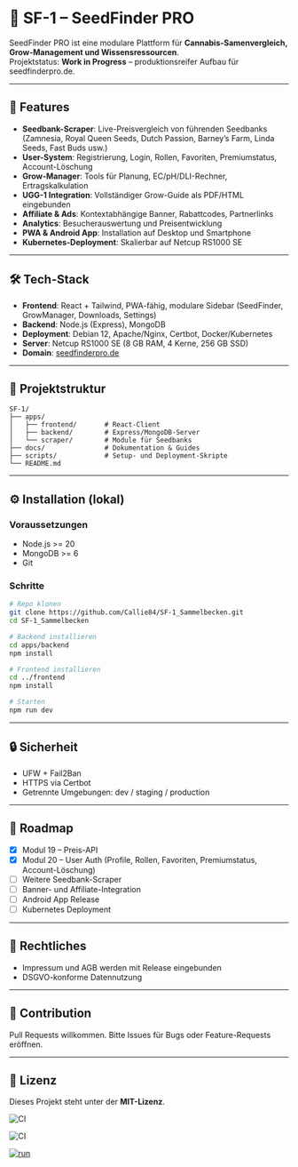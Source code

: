 # 🌱 SF-1 – SeedFinder PRO

SeedFinder PRO ist eine modulare Plattform für **Cannabis-Samenvergleich, Grow-Management und Wissensressourcen**.  
Projektstatus: **Work in Progress** – produktionsreifer Aufbau für seedfinderpro.de.

---

## 🚀 Features

- **Seedbank-Scraper**: Live-Preisvergleich von führenden Seedbanks (Zamnesia, Royal Queen Seeds, Dutch Passion, Barney’s Farm, Linda Seeds, Fast Buds usw.)
- **User-System**: Registrierung, Login, Rollen, Favoriten, Premiumstatus, Account-Löschung
- **Grow-Manager**: Tools für Planung, EC/pH/DLI-Rechner, Ertragskalkulation
- **UGG-1 Integration**: Vollständiger Grow-Guide als PDF/HTML eingebunden
- **Affiliate & Ads**: Kontextabhängige Banner, Rabattcodes, Partnerlinks
- **Analytics**: Besucherauswertung und Preisentwicklung
- **PWA & Android App**: Installation auf Desktop und Smartphone
- **Kubernetes-Deployment**: Skalierbar auf Netcup RS1000 SE

---

## 🛠️ Tech-Stack

- **Frontend**: React + Tailwind, PWA-fähig, modulare Sidebar (SeedFinder, GrowManager, Downloads, Settings)
- **Backend**: Node.js (Express), MongoDB
- **Deployment**: Debian 12, Apache/Nginx, Certbot, Docker/Kubernetes
- **Server**: Netcup RS1000 SE (8 GB RAM, 4 Kerne, 256 GB SSD)
- **Domain**: [seedfinderpro.de](https://seedfinderpro.de)

---

## 📂 Projektstruktur

```
SF-1/
├── apps/
│   ├── frontend/       # React-Client
│   ├── backend/        # Express/MongoDB-Server
│   └── scraper/        # Module für Seedbanks
├── docs/               # Dokumentation & Guides
├── scripts/            # Setup- und Deployment-Skripte
└── README.md
```

---

## ⚙️ Installation (lokal)

### Voraussetzungen

- Node.js >= 20
- MongoDB >= 6
- Git

### Schritte

```bash
# Repo klonen
git clone https://github.com/Callie84/SF-1_Sammelbecken.git
cd SF-1_Sammelbecken

# Backend installieren
cd apps/backend
npm install

# Frontend installieren
cd ../frontend
npm install

# Starten
npm run dev
```

---

## 🔒 Sicherheit

- UFW + Fail2Ban
- HTTPS via Certbot
- Getrennte Umgebungen: dev / staging / production

---

## 📌 Roadmap

- [x] Modul 19 – Preis-API
- [x] Modul 20 – User Auth (Profile, Rollen, Favoriten, Premiumstatus, Account-Löschung)
- [ ] Weitere Seedbank-Scraper
- [ ] Banner- und Affiliate-Integration
- [ ] Android App Release
- [ ] Kubernetes Deployment

---

## 📜 Rechtliches

- Impressum und AGB werden mit Release eingebunden
- DSGVO-konforme Datennutzung

---

## 🤝 Contribution

Pull Requests willkommen. Bitte Issues für Bugs oder Feature-Requests eröffnen.

---

## 📄 Lizenz

Dieses Projekt steht unter der **MIT-Lizenz**.

![CI](https://github.com/Callie84/SF-1_Sammelbecken/actions/workflows/run.yml/badge.svg)

![CI](https://github.com/Callie84/SF-1_Sammelbecken/actions/workflows/run.yml/badge.svg)

[![run](https://github.com/Callie84/SF-1_Sammelbecken/actions/workflows/run.yml/badge.svg)](https://github.com/Callie84/SF-1_Sammelbecken/actions/workflows/run.yml)
